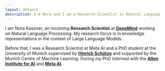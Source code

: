 ```yaml
---
layout: default
description: I'm Nora and I am a Research Scientist in Natural Language Processing.
---
```


<!-- (comment) the image below can be found in img folder of this very project-->
<!--![i_am_a_fox](./img/people/Foto.jog){: style="float: right; margin: 0px 20px; width: 180px;" name="fox"}-->


I am Nora Kassner, an incoming  __Research Scientist__ at [__DeepMind__](https://www.deepmind.com/) working on Natural Language Processing. My research focus is in knowledge representations in the context of Large Language Models.

Before that, I was a Research Scientist at Meta AI and a PhD student at the University of Munich supervised by [__Hinrich Schütze__](https://scholar.google.com/citations?user=qIL9dWUAAAAJ&hl=en) and supported by the Munich Centre of Machine Learning. During my PhD interned with the [__Allen Institute for AI__](https://allenai.org/) and  [__Meta AI__](https://ai.facebook.com/).